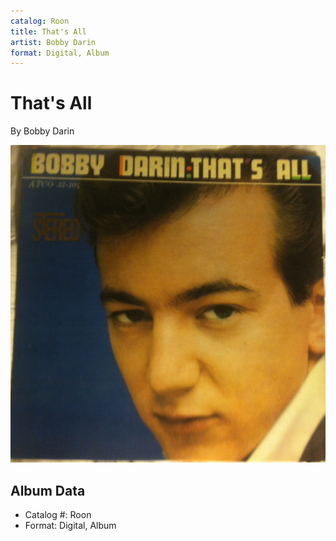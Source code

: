 ```yaml
---
catalog: Roon
title: That's All
artist: Bobby Darin
format: Digital, Album
---
```


# That's All

By Bobby Darin

![](../../assets/albumcovers/Bobby_Darin-Thats_All.png)

## Album Data

- Catalog #: Roon
- Format: Digital, Album

